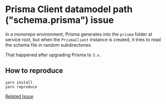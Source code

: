 # Prisma Client datamodel path ("schema.prisma") issue

In a monorepo environment, Prisma generates into the `prisma` folder at service root, but when the `PrismaClient` instance is created, it tries to read the schema file in random subdirectories.

That happened after upgrading Prisma to `3.x`.

## How to reproduce
```shell
yarn install
yarn reproduce
```

[Related Issue](https://github.com/prisma/prisma/issues/10512)
